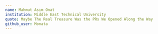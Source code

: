 ```yaml
---
name: Mahmut Asım Onat
institution: Middle East Technical University
quote: Maybe The Real Treasure Was the PRs We Opened Along the Way
github_user: Monata
---
```

